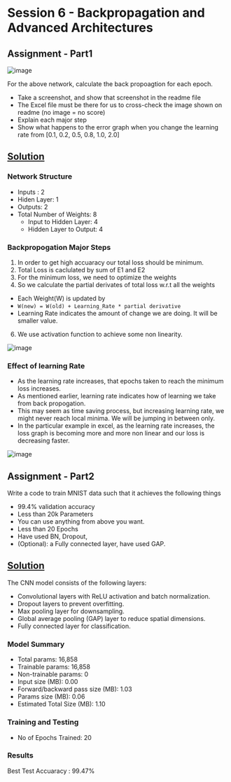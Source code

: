 # Session 6 - Backpropagation and Advanced Architectures

## Assignment - Part1

![image](https://github.com/Sushmitha-Katti/ERA/assets/36964484/2cdf5395-c805-47ac-8a69-3607189662f2)


For the above network, calculate the back propoagtion for each epoch. 
- Take a screenshot, and show that screenshot in the readme file
- The Excel file must be there for us to cross-check the image shown on readme (no image = no score)
- Explain each major step
- Show what happens to the error graph when you change the learning rate from [0.1, 0.2, 0.5, 0.8, 1.0, 2.0] 


## [Solution](https://github.com/Sushmitha-Katti/ERA/blob/main/Session_6-Backpropagation_and_Advanced_Architectures/S6-BackPropogation.xlsx)
### Network Structure
- Inputs : 2
- Hiden Layer: 1 
- Outputs: 2
- Total Number of Weights: 8
  - Input to Hidden Layer: 4
  - Hidden Layer to Output: 4


### Backpropogation Major Steps
1. In order to get high accuaracy our total loss should be minimum. 
2. Total Loss is caclulated by sum of E1 and E2
3. For the minimum loss, we need to optimize the weights
4. So we calculate the partial derivates of total loss w.r.t all the weights
  - Each Weight(W) is updated by 
  - ```W(new) = W(old) + Learning_Rate * partial derivative```
  - Learning Rate indicates the amount of change we are doing. It will be smaller value. 
6. We use activation function to achieve some non linearity.

![image](https://github.com/Sushmitha-Katti/ERA/assets/36964484/b174786f-04c4-4cd4-8f93-1589260d1a28)


### Effect of learning Rate
- As the learning rate increases, that epochs taken to reach the minimum loss increases. 
- As mentioned earlier, learning rate indicates how of learning we take from back propogation. 
- This may seem as time saving process, but increasing learning rate, we might never reach local minima. We will be jumping in between only. 
- In the particular example in excel, as the learning rate increases, the loss graph is becoming more and more non linear and our loss is decreasing faster.  

![image](https://github.com/Sushmitha-Katti/ERA/assets/36964484/dc8c8311-47c3-435e-90dc-bdde32d84acb)



## Assignment - Part2
Write a code to train MNIST data such that it achieves the following things
- 99.4% validation accuracy
- Less than 20k Parameters
- You can use anything from above you want. 
- Less than 20 Epochs
- Have used BN, Dropout,
- (Optional): a Fully connected layer, have used GAP. 


## [Solution](https://github.com/Sushmitha-Katti/ERA/blob/main/Session_6-Backpropagation_and_Advanced_Architectures/Solution.ipynb)

The CNN model consists of the following layers:

- Convolutional layers with ReLU activation and batch normalization.
- Dropout layers to prevent overfitting.
- Max pooling layer for downsampling.
- Global average pooling (GAP) layer to reduce spatial dimensions.
- Fully connected layer for classification.

### Model Summary

- Total params: 16,858
- Trainable params: 16,858
- Non-trainable params: 0
- Input size (MB): 0.00
- Forward/backward pass size (MB): 1.03
- Params size (MB): 0.06
- Estimated Total Size (MB): 1.10


### Training and Testing
- No of Epochs Trained: 20

### Results

Best Test Accuaracy : 99.47%
